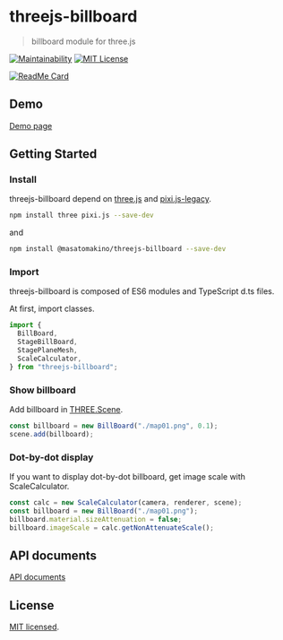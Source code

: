 # threejs-billboard

> billboard module for three.js

[![Maintainability](https://api.codeclimate.com/v1/badges/5e46ba2a716da782e45e/maintainability)](https://codeclimate.com/github/MasatoMakino/threejs-billboard/maintainability)
[![MIT License](http://img.shields.io/badge/license-MIT-blue.svg?style=flat)](LICENSE)

[![ReadMe Card](https://github-readme-stats.vercel.app/api/pin/?username=MasatoMakino&repo=threejs-billboard&show_owner=true)](https://github.com/MasatoMakino/threejs-billboard)

## Demo

[Demo page](https://masatomakino.github.io/threejs-billboard/demo/)

## Getting Started

### Install

threejs-billboard depend on [three.js](https://threejs.org/) and [pixi.js-legacy](https://github.com/pixijs/pixi.js).

```bash
npm install three pixi.js --save-dev
```

and

```bash
npm install @masatomakino/threejs-billboard --save-dev
```

### Import

threejs-billboard is composed of ES6 modules and TypeScript d.ts files.

At first, import classes.

```js
import {
  BillBoard,
  StageBillBoard,
  StagePlaneMesh,
  ScaleCalculator,
} from "threejs-billboard";
```

### Show billboard

Add billboard in [THREE.Scene](https://threejs.org/docs/#manual/en/introduction/Creating-a-scene).

```js
const billboard = new BillBoard("./map01.png", 0.1);
scene.add(billboard);
```

### Dot-by-dot display

If you want to display dot-by-dot billboard, get image scale with ScaleCalculator.

```js
const calc = new ScaleCalculator(camera, renderer, scene);
const billboard = new BillBoard("./map01.png");
billboard.material.sizeAttenuation = false;
billboard.imageScale = calc.getNonAttenuateScale();
```

## API documents

[API documents](https://masatomakino.github.io/threejs-billboard/api/)

## License

[MIT licensed](LICENSE).
